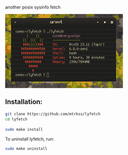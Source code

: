 another posix sysinfo fetch

![lyfetch](./Showcase.png)

## Installation:
```sh
git clone https://github.com/mtrkss/lyfetch
cd lyfetch

sudo make install
```
To uninstall lyfetch, run:
```sh
sudo make uninstall
```
